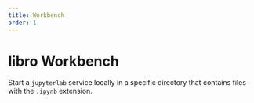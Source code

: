 ```yaml
---
title: Workbench
order: 1
---
```


# libro Workbench

Start a `jupyterlab` service locally in a specific directory that contains files with the `.ipynb` extension.

<code src="../../src/workbench" compact="true"></code>
